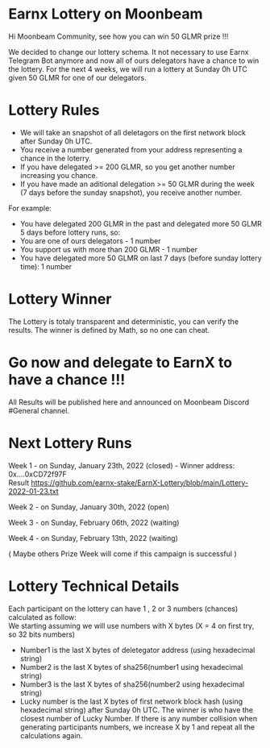 # Earnx Lottery on Moonbeam
Hi Moonbeam Community, see how you can win 50 GLMR prize !!! 

We decided to change our lottery schema. It not necessary to use Earnx Telegram Bot anymore and now all of ours delegators have a chance to win the lottery. 
For the next 4 weeks, we will run a lottery at Sunday 0h UTC given 50 GLMR for one of our delegators.

# Lottery Rules
- We will take an snapshot of all deletagors on the first network block after Sunday 0h UTC.
- You receive a number generated from your address representing a chance in the loterry.
- If you have delegated >= 200 GLMR, so you get another number increasing you chance.
- If you have made an aditional delegation >= 50 GLMR during the week (7 days before the sunday snapshot), you receive another number.

For example:
- You have delegated 200 GLMR in the past and delegated more 50 GLMR 5 days before lottery runs, so:
- You are one of ours delegators - 1 number
- You support us with more than 200 GLMR - 1 number
- You have delegated more 50 GLMR on last 7 days (before sunday lottery time): 1 number

# Lottery Winner
The Lottery is totaly transparent and deterministic, you can verify the results. The winner is defined by Math, so no one can cheat.

# Go now and delegate to EarnX to have a chance !!!

All Results will be published here and announced on Moonbeam Discord #General channel. 

# Next Lottery Runs 
Week 1 - on Sunday, January 23th, 2022 (closed) - Winner address: 0x....0xCD72f97F <br>
Result https://github.com/earnx-stake/EarnX-Lottery/blob/main/Lottery-2022-01-23.txt

Week 2 - on Sunday, January 30th, 2022 (open)

Week 3 - on Sunday, February 06th, 2022 (waiting)

Week 4 - on Sunday, February 13th, 2022 (waiting)

( Maybe others Prize Week will come if this campaign is successful )

# Lottery Technical Details
Each participant on the lottery can have 1 , 2 or 3 numbers (chances) calculated as follow:<BR>
We starting assuming we will use numbers with X bytes (X = 4 on first try, so 32 bits numbers)
- Number1 is the last X bytes of deletegator address (using hexadecimal string)
- Number2 is the last X bytes of sha256(number1 using hexadecimal string)
- Number3 is the last X bytes of sha256(number2 using hexadecimal string)
- Lucky number is the last X bytes of first network block hash (using hexadecimal string) after Sunday 0h UTC. 
The winner is who have the closest number of Lucky Number.
If there is any number collision when generating participants numbers, we increase X by 1 and repeat all the calculations again.





 
